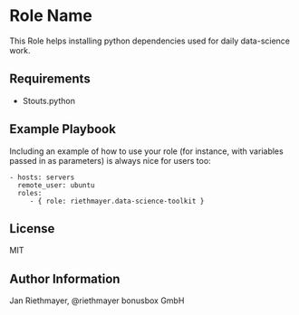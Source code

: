 Role Name
=========

This Role helps installing python dependencies used for
daily data-science work.

Requirements
------------

* Stouts.python

Example Playbook
----------------

Including an example of how to use your role (for instance, with variables passed in as parameters) is always nice for users too:

    - hosts: servers
      remote_user: ubuntu
      roles:
         - { role: riethmayer.data-science-toolkit }

License
-------

MIT

Author Information
------------------

Jan Riethmayer, @riethmayer
bonusbox GmbH
